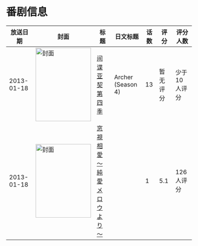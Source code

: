 # 番剧信息

|放送日期|封面|标题|日文标题|话数|评分|评分人数|
|---|---|---|---|---|---|---|
|2013-01-18|<img src="https://lain.bgm.tv/pic/cover/c/8a/2d/126626_22875.jpg" alt="封面" style="width:150px;height:200px;object-fit:cover;">|[间谍亚契 第四季](https://bangumi.tv/subject/126626)|Archer (Season 4)|13|暂无评分|少于10人评分|
|2013-01-18|<img src="https://bangumi.tv/img/no_icon_subject.png" alt="封面" style="width:150px;height:200px;object-fit:cover;">|[窓視相愛 ～純愛メロウより～](https://bangumi.tv/subject/64288)||1|5.1|126人评分|
